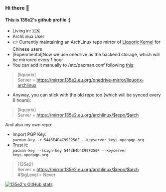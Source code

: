 ### Hi there 👋
#### This is 135e2's github profile :)
- Living in: :cn:
- ArchLinux User
- :point_right: Currently maintaining an ArchLinux repo mirror of [Liquorix Kernel](https://liquorix.net) for Chinese users
- [Experimental]Now we use onedrive as the backend storage, which will be mirrored every 1 hour
- You can add it manually to /etc/pacman.conf following [this](https://wiki.archlinux.org/title/Unofficial_user_repositories#liquorix):
>[liquorix]  
Server = https://mirror.135e2.eu.org/onedrive-mirror/liquorix-archlinux

- Anyway, you can stick with the old repo too (which will be synced every 6 hours):
>[liquorix]  
Server = https://mirror.135e2.eu.org/archlinux/$repo/$arch  

And also my own repo:
* Import PGP Key:  
`pacman-key -r 5443E4D4C99F250F --keyserver keys.openpgp.org`
* Trust it:  
`pacman-key --lsign-key 5443E4D4C99F250F --keyserver keys.openpgp.org`
>[135e2]  
Server = https://mirror.135e2.eu.org/archlinux/$repo/$arch  
#SigLevel = Never

[![135e2's GitHub stats](https://github-readme-stats-evb7m91js-135e2.vercel.app/api?username=135e2&theme=vue&show_icons=true)](https://github.com/anuraghazra/github-readme-stats)

